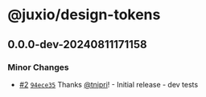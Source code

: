 # @juxio/design-tokens

## 0.0.0-dev-20240811171158

### Minor Changes

- [#2](https://github.com/Drimz-io/toolkit/pull/2) [`94ece35`](https://github.com/Drimz-io/toolkit/commit/94ece35a9c64e5096147a860562fa83641f29ade) Thanks [@tnipri](https://github.com/tnipri)! - Initial release - dev tests

